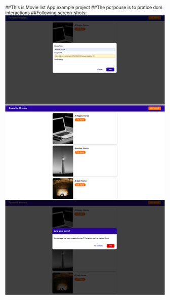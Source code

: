 ##This is Movie list App example project
##The porpouse is to pratice dom interactions
##Following screen-shots:
![Screenshot 1](DOM-day/dom-06-demo-project-setup/assets/screenshot1.png)
![Screenshot 2](DOM-day/dom-06-demo-project-setup/assets/screenshot2.png)
![Screenshot 3](DOM-day/dom-06-demo-project-setup/assets/screenshot3.png)